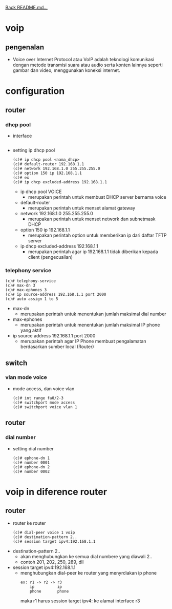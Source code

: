 <a href="../../README.md#back">Back README.md...</a>

# voip
## pengenalan
- Voice over Internet Protocol atau VoIP adalah teknologi komunikasi dengan metode transmisi suara atau audio serta konten lainnya seperti gambar dan video, menggunakan koneksi internet.

# configuration
## router
### dhcp pool
- interface
  ```
  ```
- setting ip dhcp pool
  ```
  (c)# ip dhcp pool <nama_dhcp>
  (c)# default-router 192.168.1.1
  (c)# network 192.168.1.0 255.255.255.0
  (c)# option 150 ip 192.168.1.1
  (c)# ex
  (c)# ip dhcp excluded-address 192.168.1.1
  ```
  - ip dhcp pool VOICE 
    - merupakan perintah untuk membuat DHCP server bernama voice
  - default-router
    - merupakan perintah untuk menset alamat gateway
  - network 192.168.1.0 255.255.255.0
    - merupakan perintah untuk menset network dan subnetmask DHCP
  - option 150 ip 192.168.1.1
    - merupakan perintah option untuk memberikan ip dari daftar TFTP server
  - ip dhcp excluded-address 192.168.1.1
    - merupakan perintah agar ip 192.168.1.1 tidak diberikan kepada client (pengecualian)

### telephony service
  ```
  (c)# telephony-service
  (c)# max-dn 3
  (c)# max-ephones 3
  (c)# ip source-address 192.168.1.1 port 2000
  (c)# auto assign 1 to 5
  ```
  - max-dn
    - merupakan perintah untuk menentukan jumlah maksimal dial number
  - max-ephones
    - merupakan perintah untuk menentukan jumlah maksimal IP phone yang aktif
  - ip source address 192.168.1.1 port 2000
    - merupakan perintah agar IP Phone membuat pengalamatan berdasarkan sumber local (Router)

## switch
### vlan mode voice
- mode access, dan voice vlan <vlan>
  ```
  (c)# int range fa0/2-3
  (c)# switchport mode access
  (c)# switchport voice vlan 1
  ```

## router
### dial number
- setting dial number
  ```
  (c)# ephone-dn 1
  (c)# number 0001
  (c)# ephone-dn 2
  (c)# number 0002
  ```

# voip in diference router
## router
- router ke router
  ```
  (c)# dial-peer voice 1 voip
  (c)# destination-pattern 2..
  (c)# session target ipv4:192.168.1.1
  ```
- destination-pattern 2..
  - akan menghubungkan ke semua dial numbere yang diawali 2..
  - contoh 201, 202, 250, 289, dll
- session target ipv4:192.168.1.1
  - menghubungkan dial-peer ke router yang menyrdiakan ip phone
    ```
    ex: r1 -> r2 -> r3
        ip          ip
        phone       phone
    ```
    maka r1 harus session target ipv4: ke alamat interface r3